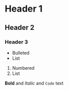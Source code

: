 # Header 1
## Header 2
### Header 3

- Bulleted
- List

1. Numbered
2. List

**Bold** and _Italic_ and `Code` text

<!-- [Link](url) and ![Image](src) -->
